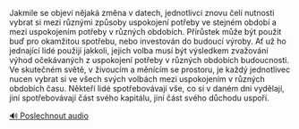 
Jakmile se objeví nějaká změna v datech, jednotlivci znovu čelí nutnosti vybrat si mezi různými způsoby uspokojení potřeby ve stejném období a mezi uspokojením potřeby v různých obdobích. Přírůstek může být použit buď pro okamžitou spotřebu, nebo investován do budoucí výroby. Ať už ho jednající lidé použijí jakkoli, jejich volba musí být výsledkem zvažování výhod očekávaných z uspokojení potřeby v různých obdobích budoucnosti. Ve skutečném světě, v živoucím a měnícím se prostoru, je každý jednotlivec nucen vybrat si ve všech svých volbách mezi uspokojením v různých obdobích času. Někteří lidé spotřebovávají vše, co si v daném dni vydělají, jiní spotřebovávají část svého kapitálu, jiní část svého důchodu uspoří.

[🔊 Poslechnout audio](/data/7-paragraphs/audio/chapter_87/para_008-Jakmile-se-objev-njak-zmna-v-datech-jednotliv.mp3)
